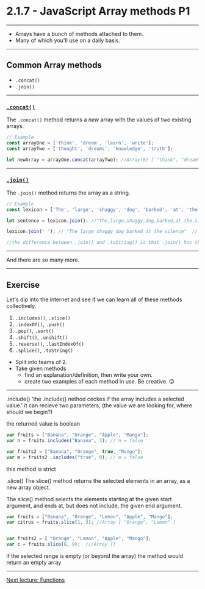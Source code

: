 # 2.1.7 - JavaScript Array methods P1

---

- Arrays have a bunch of methods attached to them.
- Many of which you'll use on a daily basis.

---

## Common Array methods

- `.concat()`
- `.join()`

---

### [`.concat()`](https://www.w3schools.com/jsreF/jsref_concat_array.asp)

The `.concat()` method returns a _new_ array with the values of two existing arrays.

```js
// Example
const arrayOne = ['think', 'dream', 'learn', 'write'];
const arrayTwo = ['thought', 'dreams', 'knowledge', 'truth'];

let newArray = arrayOne.concat(arrayTwo); //Array(8) [ "think", "dream", "learn", "write", "thought", "dreams", "knowledge", "truth" ]

```

---

### [`.join()`](https://www.w3schools.com/jsreF/jsref_join.asp)

The `.join()` method returns the array as a string.

```js
// Example
const lexicon = ['The', 'large', 'shaggy', 'dog', 'barked', 'at', 'the', 'silence'];

let sentence = lexicon.join(); //"The,large,shaggy,dog,barked,at,the,silence" // the opposite of split

lexicon.join(' '); // "The large shaggy dog barked at the silence"  // we cansdecide what value to be in between items from the array. the default is ","

//the difference between .join() and .toString() is that .join() has the option of replacing the divider

```

---

And there are so many more.

---

## Exercise

Let's dip into the internet and see if we can learn all of these methods collectively.

1. `.includes()`, `.slice()`
2. `.indexOf()`, `.push()` 
3. `.pop()`, `.sort()`
4. `.shift()`, `.unshift()`
5. `.reverse()`, `.lastIndexOf()`
6. `.splice()`, `.toString()`

- Split into teams of 2.
- Take given methods
    - find an explanation/definition, then write your own.
    - create two examples of each method in use. Be creative. 😛

---
.include()
'the .include() nethod ceckes if the array includes a selected value.'
it can recieve two parameters, (the value we are looking for, where should we begin?)

the returned value is boolean

```js
var fruits = ["Banana", "Orange", "Apple", "Mango"];
var n = fruits.includes("Banana", 3); // n = false

var fruits2 = ["Banana", "Orange", true, "Mango"];
var m = fruits2 .includes("true", 0); // m = false
```
this method is strict

.slice()
The slice() method returns the selected elements in an array, as a new array object.

The slice() method selects the elements starting at the given start argument, and ends at, but does not include, the given end argument.

```js
var fruits = ["Banana", "Orange", "Lemon", "Apple", "Mango"];
var citrus = fruits.slice(1, 3); //Array [ "Orange", "Lemon" ]


var fruits2 = [ "Orange", "Lemon", "Apple", "Mango"];
var c = fruits.slice(8, 9);  ///Array []

```

if the selected range is empty (or beyond the array) the method would return an empty array

---

[Next lecture: Functions](../lecture-8-functions)